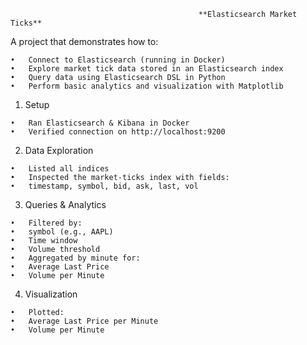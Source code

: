                                               **Elasticsearch Market Ticks**

A project that demonstrates how to:

	•	Connect to Elasticsearch (running in Docker)
	•	Explore market tick data stored in an Elasticsearch index
	•	Query data using Elasticsearch DSL in Python
	•	Perform basic analytics and visualization with Matplotlib

  1.	Setup
     
	•	Ran Elasticsearch & Kibana in Docker
	•	Verified connection on http://localhost:9200
	
  2.	Data Exploration
	
	•	Listed all indices
	•	Inspected the market-ticks index with fields:
	•	timestamp, symbol, bid, ask, last, vol
	
 3.	  Queries & Analytics
	
	•	Filtered by:
	•	symbol (e.g., AAPL)
	•	Time window
	•	Volume threshold
	•	Aggregated by minute for:
	•	Average Last Price
	•	Volume per Minute
	
4.	 Visualization
	
	•	Plotted:
	•	Average Last Price per Minute
	•	Volume per Minute
